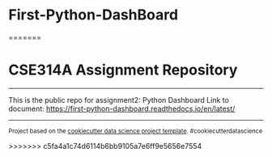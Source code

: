# First-Python-DashBoard
=======
# CSE314A Assignment Repository

--------

This is the public repo for assignment2: Python Dashboard
Link to document: https://first-python-dashboard.readthedocs.io/en/latest/


***
<p><small>Project based on the <a target="_blank" href="https://drivendata.github.io/cookiecutter-data-science/">cookiecutter data science project template</a>. #cookiecutterdatascience</small></p>
>>>>>>> c5fa4a1c74d6114b6bb9105a7e6ff9e5656e7554
